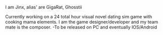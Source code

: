 I am Jinx, alias' are GigaRat, Ghosstii

Currently working on a 24 total hour visual novel dating sim game with cooking mama elements. I am the game designer/developer
and my team mate is the composer. 
  -To be released on PC and eventually IOS/Android


<!---
GigaRat/GigaRat is a ✨ special ✨ repository because its `README.md` (this file) appears on your GitHub profile.
You can click the Preview link to take a look at your changes.
--->

